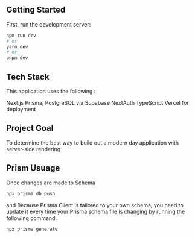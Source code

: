 ## Getting Started

First, run the development server:

```bash
npm run dev
# or
yarn dev
# or
pnpm dev
```
## Tech Stack

This application uses the following : 

Next.js
Prisma,
PostgreSQL via Supabase
NextAuth
TypeScript
Vercel for deployment

## Project Goal

To determine the best way to build out a modern day application with server-side rendering


## Prism Usuage

Once changes are made to Schema 

```bash
npx prisma db push
```

and Because Prisma Client is tailored to your own schema, you need to update it every time your Prisma schema file is changing by running the following command:

```bash
npx prisma generate
```
